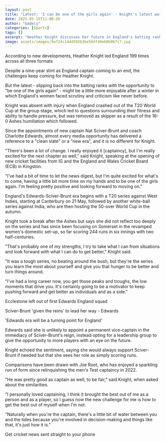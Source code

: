 ```yaml
---
layout: post
title: "Latest: 'I can be one of the girls again' - Knight's latest world"
date: 2025-05-15T11:00:26
author: "badely"
categories: [Sports]
tags: []
excerpt: "Heather Knight discusses her future in England's batting ranks after being relieved of the captaincy."
image: assets/images/9af24c14dd592b3be584f48eb0b067c7.jpg
---
```


According to new developments, Heather Knight led England 199 times across all three formats 

Despite a nine-year stint as England captain coming to an end, the challenges keep coming for Heather Knight. 

But the latest - slipping back into the batting ranks with the opportunity to "be one of the girls again" - might be a little more enjoyable after a winter in which England's women faced scrutiny and criticism like never before.  

Knight was absent with injury when England crashed out of the T20 World Cup at the group stage, which led to questions surrounding their fitness and ability to handle pressure, but was removed as skipper as a result of the 16-0 Ashes humiliation which followed. 

Since the appointments of new captain Nat Sciver-Brunt and coach Charlotte Edwards, almost every media opportunity has delivered a reference to a "clean slate" or a "new era", and it is no different for Knight.

"There's been a lot of change. I really enjoyed it [captaincy], but I'm really excited for the next chapter as well," said Knight, speaking at the opening of new cricket facilities from IG and the England and Wales Cricket Board (ECB) in Kingston.

"I've had a bit of time to let the news digest, but I'm quite excited for what's to come, having a little bit more time on my hands and to be one of the girls again. I'm feeling pretty positive and looking forward to moving on."

England's Edwards-Sciver-Brunt era begins with a T20 series against West Indies, starting at Canterbury on 21 May, followed by another white-ball series against India, who are then hosting the 50-over World Cup in the autumn. 

Knight took a break after the Ashes but says she did not reflect too deeply on the series and has since been focusing on Somerset in the revamped women's domestic set-up, so far scoring 244 runs in six innings with two half-centuries.

"That's probably one of my strengths, I try to take what I can from situations and look forward with what I can do to get better," Knight said.

"It was a tough series, no beating around the bush, but they're the series you learn the most about yourself and give you that hunger to be better and turn things around. 

"I've had a long career now, you get those peaks and troughs, the low moments that drive you. It's certainly going to be a motivator to keep pushing forward and get better as individuals and as a side."

Ecclestone left out of first Edwards England squad

Sciver-Brunt 'given the reins' to lead her way - Edwards

'Edwards era will be a turning point for England'

Edwards said she is unlikely to appoint a permanent vice-captain in the immediacy of Sciver-Brunt's reign, instead opting for a leadership group to give the opportunity to more players with an eye on the future. 

Knight echoed the sentiment, saying she would always support Sciver-Brunt if needed but that she sees her role as simply scoring runs. 

Comparisons have been drawn with Joe Root, who has enjoyed a sparkling run of form since relinquishing the men's Test captaincy in 2022. 

"He was pretty good as captain as well, to be fair," said Knight, when asked about the similarities.

"I personally loved captaining, I think it brought the best out of me as a person and as a player, so I guess now the new challenge for me is how to get the best out of myself when I'm not.

"Naturally when you're the captain, there's a little bit of water between you and the tides because you're involved in decision-making and things like that, it's just how it is." 

Get cricket news sent straight to your phone

